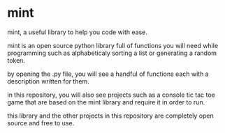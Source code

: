 # mint
mint, a useful library to help you code with ease.

mint is an open source python library full of functions you will need while programming such as alphabeticaly sorting a list or generating a random token.

by opening the .py file, you will see a handful of functions each with a description written for them. 

in this repository, you will also see projects such as a console tic tac toe game that are based on the mint library and require it in order to run.

this library and the other projects in this repository are completely open source and free to use.
